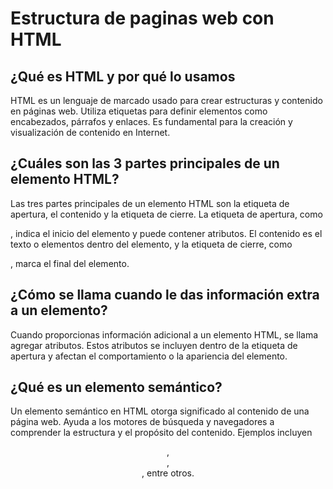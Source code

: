 #  Estructura de paginas web con HTML
## ¿Qué es HTML y por qué lo usamos
HTML es un lenguaje de marcado usado para crear estructuras y contenido en páginas web. Utiliza etiquetas para definir elementos como encabezados, párrafos y enlaces. Es fundamental para la creación y visualización de contenido en Internet.
## ¿Cuáles son las 3 partes principales de un elemento HTML?
Las tres partes principales de un elemento HTML son la etiqueta de apertura, el contenido y la etiqueta de cierre. La etiqueta de apertura, como <p>, indica el inicio del elemento y puede contener atributos. El contenido es el texto o elementos dentro del elemento, y la etiqueta de cierre, como </p>, marca el final del elemento.
## ¿Cómo se llama cuando le das información extra a un elemento?
Cuando proporcionas información adicional a un elemento HTML, se llama agregar atributos. Estos atributos se incluyen dentro de la etiqueta de apertura y afectan el comportamiento o la apariencia del elemento.
## ¿Qué es un elemento semántico?
Un elemento semántico en HTML otorga significado al contenido de una página web. Ayuda a los motores de búsqueda y navegadores a comprender la estructura y el propósito del contenido. Ejemplos incluyen <header>, <footer>, <article>, entre otros.
